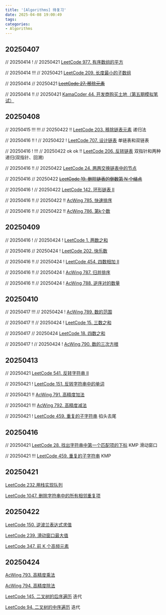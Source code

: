 ```yaml
---
title: '[Algorithms] 待复习'
date: 2025-04-08 19:00:49
tags:
categories: 
- Algorithms
---
```


## 20250407

// 20250414 !
// 20250421
[LeetCode 977. 有序数组的平方](https://leetcode.cn/problems/squares-of-a-sorted-array)

// 20250414 !!!
// 20250421
[LeetCode 209. 长度最小的子数组](https://leetcode.cn/problems/minimum-size-subarray-sum/)

// 20250414
// 20250421
~~[LeetCode 27. 移除元素](https://leetcode.cn/problems/remove-element)~~

// 20250414 !!
// 20250421
[KamaCoder 44. 开发商购买土地（第五期模拟笔试）](https://kamacoder.com/problempage.php?pid=1044)

## 20250408

// 20250415 !!! !!!
// 20250422 !!
[LeetCode 203. 移除链表元素](https://leetcode.cn/problems/remove-linked-list-elements/) 递归法

// 20250416 !! !
// 20250422 !
[LeetCode 707. 设计链表](https://leetcode.cn/problems/design-linked-list/) 单链表和双链表

// 20250416 ! !!!
// 20250422 ok ok !!
[LeetCode 206. 反转链表](https://leetcode.cn/problems/reverse-linked-list/) 双指针和两种递归(双指针、回溯)

// 20250416 !!
// 20250422
[LeetCode 24. 两两交换链表中的节点](https://leetcode.cn/problems/swap-nodes-in-pairs/)

// 20250416
// 20250422
~~[LeetCode 19. 删除链表的倒数第 N 个结点](https://leetcode.cn/problems/remove-nth-node-from-end-of-list/)~~

// 20250416 !
// 20250422
[LeetCode 142. 环形链表 II](https://leetcode.cn/problems/linked-list-cycle-ii/)

// 20250416 !!
// 20250422 !!
[AcWing 785. 快速排序](https://www.acwing.com/problem/content/787/)

// 20250416 !!
// 20250422 !!
[AcWing 786. 第k个数](https://www.acwing.com/problem/content/788/)

## 20250409

// 20250416 !
// 20250424 !
[LeetCode 1. 两数之和](https://leetcode.cn/problems/two-sum/)

// 20250416
// 20250424 !
[LeetCode 202. 快乐数](https://leetcode.cn/problems/happy-number/)

// 20250416 !!
// 20250424 !
[LeetCode 454. 四数相加 II](https://leetcode.cn/problems/4sum-ii/)

// 20250416 !!
// 20250424 !
[AcWing 787. 归并排序](https://www.acwing.com/problem/content/789/)

// 20250416 !!
// 20250424 !
[AcWing 788. 逆序对的数量](https://www.acwing.com/problem/content/790/)

## 20250410

// 20250417 !!!
// 20250424 !
[AcWing 789. 数的范围](https://www.acwing.com/problem/content/791/)

// 20250417 !!
// 20250424 !
[LeetCode 15. 三数之和](https://leetcode.cn/problems/3sum/)

// 20250417
// 20250424
[LeetCode 18. 四数之和](https://leetcode.cn/problems/4sum/)

// 20250417 !
// 20250424 !
[AcWing 790. 数的三次方根](https://www.acwing.com/problem/content/792/)

## 20250413

// 20250421
[LeetCode 541. 反转字符串 II](https://leetcode.cn/problems/reverse-string-ii/)

// 20250421 !
[LeetCode 151. 反转字符串中的单词](https://leetcode.cn/problems/reverse-words-in-a-string/)

// 20250421 !!
[AcWing 791. 高精度加法](https://www.acwing.com/problem/content/793/)

// 20250421 !!!
[AcWing 792. 高精度减法](https://www.acwing.com/problem/content/794/)

// 20250421 !
[LeetCode 459. 重复的子字符串](https://leetcode.cn/problems/repeated-substring-pattern/) 掐头去尾

## 20250416

// 20250421
[LeetCode 28. 找出字符串中第一个匹配项的下标](https://leetcode.cn/problems/find-the-index-of-the-first-occurrence-in-a-string/) KMP 滑动窗口

// 20250421 !!!
[LeetCode 459. 重复的子字符串](https://leetcode.cn/problems/repeated-substring-pattern/) KMP

## 20250421

[LeetCode 232.用栈实现队列](https://leetcode.cn/problems/implement-queue-using-stacks/)

[LeetCode 1047. 删除字符串中的所有相邻重复项](https://leetcode.cn/problems/remove-all-adjacent-duplicates-in-string/)

## 20250422

[LeetCode 150. 逆波兰表达式求值](https://leetcode.cn/problems/evaluate-reverse-polish-notation/)

[LeetCode 239. 滑动窗口最大值](https://leetcode.cn/problems/sliding-window-maximum/)

[LeetCode 347. 前 K 个高频元素](https://leetcode.cn/problems/top-k-frequent-elements/description/)

## 20250424

[AcWing 793. 高精度乘法](https://www.acwing.com/problem/content/795/)

[AcWing 794. 高精度除法](https://www.acwing.com/problem/content/796/)

[LeetCode 145. 二叉树的后序遍历](https://leetcode.cn/problems/binary-tree-postorder-traversal/) 迭代

[LeetCode 94. 二叉树的中序遍历](https://leetcode.cn/problems/binary-tree-inorder-traversal/) 迭代

